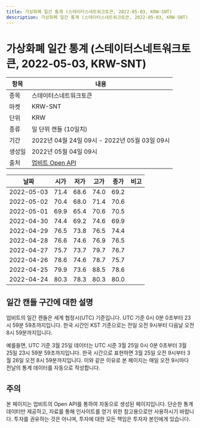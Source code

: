 ```yaml
---
title: 가상화폐 일간 통계 (스테이터스네트워크토큰, 2022-05-03, KRW-SNT)
description: 가상화폐 일간 통계 (스테이터스네트워크토큰, 2022-05-03, KRW-SNT)
---
```



가상화폐 일간 통계 (스테이터스네트워크토큰, 2022-05-03, KRW-SNT)
===

|항목|내용|
|--|--|
|종목|스테이터스네트워크토큰|
|마켓|KRW-SNT|
|단위|KRW|
|종류|일 단위 캔들 (10일치)|
|기간|2022년 04월 24일 09시 - 2022년 05월 03일 09시|
|생성일|2022년 05월 04일 09시|
|출처|[업비트 Open API](https://docs.upbit.com)|


|날짜|시가|저가|고가|종가|비고|
|--|--|--|--|--|--|
|2022-05-03|71.4|68.6|74.0|69.2|    |
|2022-05-02|70.4|68.0|71.4|70.6|    |
|2022-05-01|69.9|65.4|70.6|70.5|    |
|2022-04-30|74.4|69.2|74.6|69.9|    |
|2022-04-29|76.5|73.8|76.5|74.4|    |
|2022-04-28|76.6|74.6|76.9|76.5|    |
|2022-04-27|75.7|73.7|79.7|76.7|    |
|2022-04-26|78.6|74.6|78.7|75.7|    |
|2022-04-25|79.9|73.6|88.5|78.6|    |
|2022-04-24|80.3|78.3|80.3|80.0|    |


일간 캔들 구간에 대한 설명
---


업비트의 일간 캔들은 세계 협정시(UTC) 기준입니다. 
UTC 기준 0시 0분 0초부터 23시 59분 59초까지입니다. 
한국 시간인 KST 기준으로는 전일 오전 9시부터 다음날 오전 8시 59분까지입니다. 


예를들면, UTC 기준 3월 25일 데이터는 UTC 시준 3월 25일 0시 0분 0초부터 3월 25일 23시 59분 59초까지입니다. 
한국 시간으로 표현하면 3월 25일 오전 9시부터 3월 26일 오전 8시 59분까지입니다. 
이와 같은 이유로 본 페이지는 매일 오전 9시마다 전날의 통계 데이터를 자동으로 작성합니다. 


주의
---


본 페이지는 업비트의 Open API를 통하여 자동으로 생성된 페이지입니다. 
단순한 통계 데이터만 제공하고, 자료를 통해 인사이트를 얻기 위한 참고용으로만 사용하시기 바랍니다. 
투자를 권유하는 것은 아니며, 투자에 대한 모든 책임은 투자자 본인에게 있습니다. 
